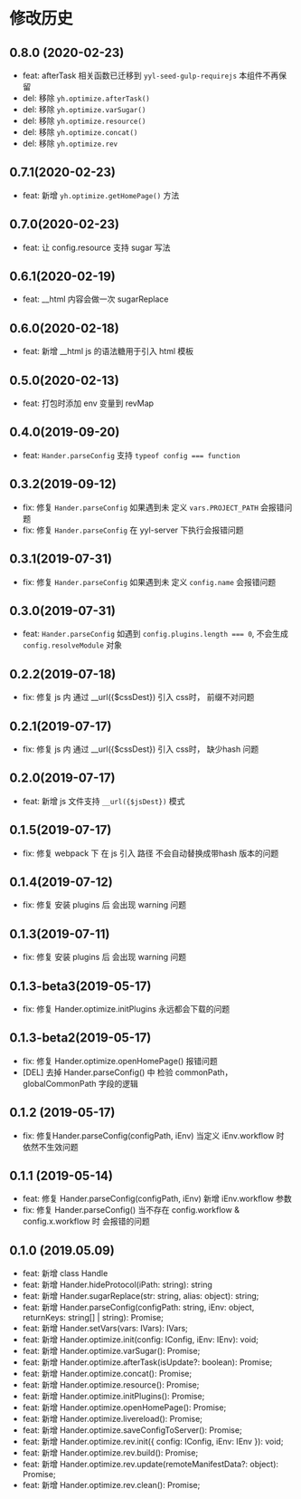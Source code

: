 # 修改历史
## 0.8.0 (2020-02-23)
* feat: afterTask 相关函数已迁移到 `yyl-seed-gulp-requirejs` 本组件不再保留
* del: 移除 `yh.optimize.afterTask()`
* del: 移除 `yh.optimize.varSugar()`
* del: 移除 `yh.optimize.resource()`
* del: 移除 `yh.optimize.concat()`
* del: 移除 `yh.optimize.rev`

## 0.7.1(2020-02-23)
* feat: 新增 `yh.optimize.getHomePage()` 方法

## 0.7.0(2020-02-23)
* feat: 让 config.resource 支持 sugar 写法

## 0.6.1(2020-02-19)
* feat: __html 内容会做一次 sugarReplace

## 0.6.0(2020-02-18)
* feat: 新增 __html js 的语法糖用于引入 html 模板

## 0.5.0(2020-02-13)
* feat: 打包时添加 env 变量到 revMap

## 0.4.0(2019-09-20)
* feat: `Hander.parseConfig` 支持 `typeof config === function`

## 0.3.2(2019-09-12)
* fix: 修复 `Hander.parseConfig` 如果遇到未 定义 `vars.PROJECT_PATH` 会报错问题
* fix: 修复 `Hander.parseConfig` 在 yyl-server 下执行会报错问题

## 0.3.1(2019-07-31)
* fix: 修复 `Hander.parseConfig` 如果遇到未 定义 `config.name` 会报错问题

## 0.3.0(2019-07-31)
* feat: `Hander.parseConfig` 如遇到 `config.plugins.length === 0`, 不会生成 `config.resolveModule` 对象

## 0.2.2(2019-07-18)
* fix: 修复 js 内 通过 __url({$cssDest}) 引入 css时， 前缀不对问题

## 0.2.1(2019-07-17)
* fix: 修复 js 内 通过 __url({$cssDest}) 引入 css时， 缺少hash 问题

## 0.2.0(2019-07-17)
* feat: 新增 js 文件支持 `__url({$jsDest})` 模式

## 0.1.5(2019-07-17)
* fix: 修复 webpack 下 在 js 引入 路径 不会自动替换成带hash 版本的问题

## 0.1.4(2019-07-12)
* fix: 修复 安装 plugins 后 会出现 warning 问题

## 0.1.3(2019-07-11)
* fix: 修复 安装 plugins 后 会出现 warning 问题

## 0.1.3-beta3(2019-05-17)
* fix: 修复 Hander.optimize.initPlugins 永远都会下载的问题

## 0.1.3-beta2(2019-05-17)
* fix: 修复 Hander.optimize.openHomePage() 报错问题
* [DEL] 去掉 Hander.parseConfig() 中 检验 commonPath， globalCommonPath 字段的逻辑

## 0.1.2 (2019-05-17)
* fix: 修复Hander.parseConfig(configPath, iEnv) 当定义 iEnv.workflow 时 依然不生效问题

## 0.1.1 (2019-05-14)
* feat: 修复 Hander.parseConfig(configPath, iEnv) 新增 iEnv.workflow 参数
* fix: 修复 Hander.parseConfig() 当不存在 config.workflow & config.x.workflow 时 会报错的问题

## 0.1.0 (2019.05.09)
* feat: 新增 class Handle
* feat: 新增 Hander.hideProtocol(iPath: string): string
* feat: 新增 Hander.sugarReplace(str: string, alias: object): string;
* feat: 新增 Hander.parseConfig(configPath: string, iEnv: object, returnKeys: string[] | string): Promise<any>;
* feat: 新增 Hander.setVars(vars: IVars): IVars;
* feat: 新增 Hander.optimize.init(config: IConfig, iEnv: IEnv): void;
* feat: 新增 Hander.optimize.varSugar(): Promise<any>;
* feat: 新增 Hander.optimize.afterTask(isUpdate?: boolean): Promise<any>;
* feat: 新增 Hander.optimize.concat(): Promise<any>;
* feat: 新增 Hander.optimize.resource(): Promise<any>;
* feat: 新增 Hander.optimize.initPlugins(): Promise<any>;
* feat: 新增 Hander.optimize.openHomePage(): Promise<any>;
* feat: 新增 Hander.optimize.livereload(): Promise<any>;
* feat: 新增 Hander.optimize.saveConfigToServer(): Promise<any>;
* feat: 新增 Hander.optimize.rev.init({ config: IConfig, iEnv: IEnv }): void;
* feat: 新增 Hander.optimize.rev.build(): Promise<any>;
* feat: 新增 Hander.optimize.rev.update(remoteManifestData?: object): Promise<any>;
* feat: 新增 Hander.optimize.rev.clean(): Promise<any>;